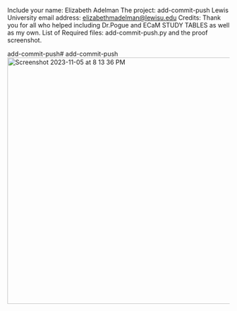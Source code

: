 Include your name: Elizabeth Adelman 
The project: add-commit-push 
Lewis University email address: elizabethmadelman@lewisu.edu 
Credits: Thank you for all who helped including Dr.Pogue and ECaM STUDY TABLES as well as my own. 
List of Required files: add-commit-push.py and the proof screenshot.

add-commit-push# add-commit-push<img width="559" alt="Screenshot 2023-11-05 at 8 13 36 PM" src="https://github.com/elizabethadelman/add-commit-push/assets/143639670/5357d67a-da6d-4261-9306-3c85f117e9c6">
